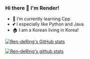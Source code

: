### Hi there 👋 I'm Render!

- 🌱 I’m currently learning Cpp
- 💕 I especially like Python and Java.
- 🏠 I am a Korean living in Korea!

[![Ren-deRing's GitHub stats](https://github-readme-stats.vercel.app/api?username=Ren-deRing)](https://github.com/anuraghazra/github-readme-stats)

[![Ren-deRing's github stats](https://github-readme-stats.vercel.app/api/top-langs/?username=Ren-deRing&show_icons=true&hide_border=true&title_color=004386&icon_color=004386&layout=compact)](https://github.com/Ren-deRing)     
